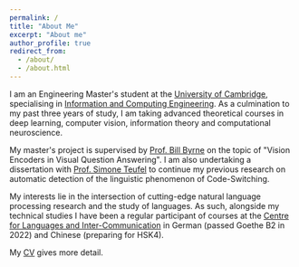 ```yaml
---
permalink: /
title: "About Me"
excerpt: "About me"
author_profile: true
redirect_from: 
  - /about/
  - /about.html
---
```


I am an Engineering Master's student at the [University of Cambridge](https://www.cam.ac.uk/), specialising in [Information and Computing Engineering](http://www.eng.cam.ac.uk/research/academic-divisions/information-engineering). As a culmination to my past three years of study, I am taking advanced theoretical courses in deep learning, computer vision, information theory and computational neuroscience. 

My master's project is supervised by [Prof. Bill Byrne](https://sites.google.com/view/bill-byrne/) on the topic of "Vision Encoders in Visual Question Answering". I am also undertaking a dissertation with [Prof. Simone Teufel](https://www.cl.cam.ac.uk/~sht25/) to continue my previous research on automatic detection of the linguistic phenomenon of Code-Switching.

My interests lie in the intersection of cutting-edge natural language processing research and the study of languages. As such, alongside my technical studies I have been a regular participant of courses at the [Centre for Languages and Inter-Communication](https://www.clic.eng.cam.ac.uk/) in German (passed Goethe B2 in 2022) and Chinese (preparing for HSK4).

My [CV](https://igorsterner.github.io/files/igorsternercv.pdf) gives more detail.